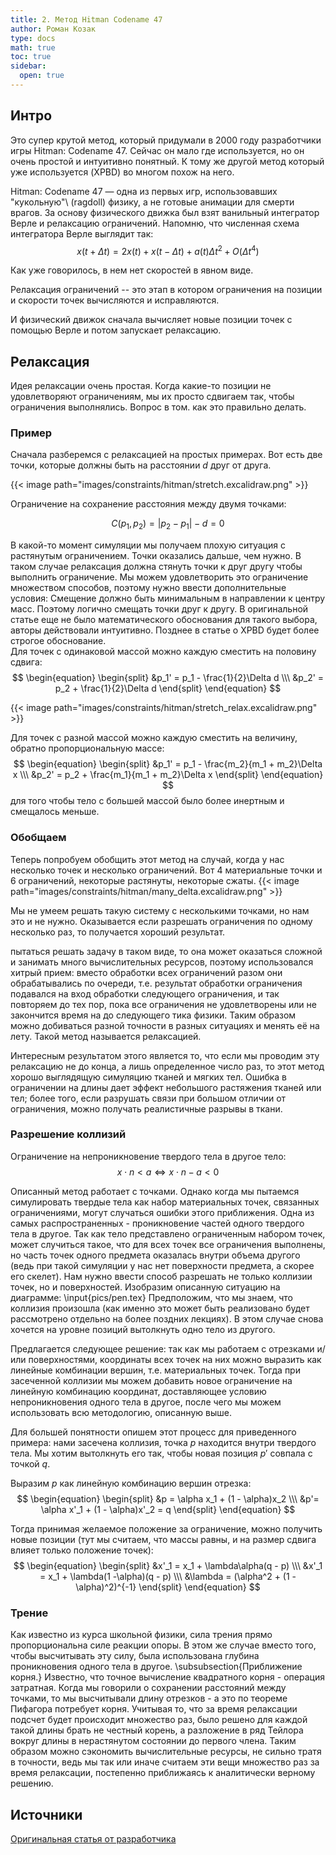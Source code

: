 ```yaml
---
title: 2. Метод Hitman Codename 47
author: Роман Козак
type: docs
math: true
toc: true
sidebar:
  open: true
---
```


## Интро

Это супер крутой метод, который придумали в 2000 году разработчики игры Hitman: Codename 47. Сейчас он мало где используется, но он очень простой и интуитивно понятный. К тому же другой метод который уже используется (XPBD) во многом похож на него.

Hitman: Codename 47 — одна из первых игр, использовавших "кукольную"\  (ragdoll) физику, а не готовые анимации для смерти врагов.
За основу физического движка был взят ванильный интегратор Верле и релаксацию ограничений.
Напомню, что численная схема интегратора Верле выглядит так:
$$
\begin{equation}
x(t + \Delta t) = 2x(t) + x(t - \Delta t) + a(t)\Delta t^2 + O(\Delta t^4)
\end{equation}
$$

Как уже говорилось, в нем нет скоростей в явном виде. 

Релаксация ограничений -- это этап в котором ограничения на позиции и скорости точек вычисляются и исправляются.

И физический движок сначала вычисляет новые позиции точек с помощью Верле и потом запускает релаксацию.

## Релаксация

Идея релаксации очень простая. Когда какие-то позиции не удовлетворяют ограничениям, мы их просто сдвигаем так, чтобы ограничения выполнялись. Вопрос в том. как это правильно делать.

### Пример

Сначала разберемся с релаксацией на простых примерах.
Вот есть две точки, которые должны быть на расстоянии $d$ друг от друга.

{{< image path="images/constraints/hitman/stretch.excalidraw.png" >}}

Ограничение на сохранение расстояния между двумя точками:

$$
\begin{equation}
C(p_1, p_2) = |p_2 - p_1| - d = 0
\end{equation}
$$

В какой-то момент симуляции мы получаем плохую ситуация с растянутым ограничением. Точки оказались дальше, чем нужно.
В таком случае релаксация должна стянуть точки к друг другу чтобы выполнить ограничение. Мы можем удовлетворить это ограничение множеством способов, поэтому нужно ввести дополнительные условия: Смещение должно быть минимальным в направлении к центру масс. Поэтому логично смещать точки друг к другу. В оригинальной статье еще не было математического обоснования для такого выбора, авторы действовали интуитивно. Позднее в статье о XPBD будет более строгое обоснование.
<br>
Для точек с одинаковой массой можно каждую сместить на половину сдвига:
$$
\begin{equation}
\begin{split}
&p_1' = p_1 - \frac{1}{2}\Delta d \\\
&p_2' = p_2 + \frac{1}{2}\Delta d
\end{split}
\end{equation}
$$

{{< image  path="images/constraints/hitman/stretch_relax.excalidraw.png" >}}

Для точек с разной массой можно каждую сместить на величину, обратно пропорциональную массе:
$$
\begin{equation}
\begin{split}
&p_1' = p_1 - \frac{m_2}{m_1 + m_2}\Delta x \\\
&p_2' = p_2 + \frac{m_1}{m_1 + m_2}\Delta x
\end{split}
\end{equation}
$$
для того чтобы тело с большей массой было более инертным и смещалось меньше.

### Обобщаем

Теперь попробуем обобщить этот метод на случай, когда у нас несколько точек и несколько ограничений.
Вот 4 материальные точки и 6 ограничений, некоторые растянуты, некоторые сжаты.
{{< image  path="images/constraints/hitman/many_delta.excalidraw.png" >}}

Мы не умеем решать такую систему с несколькими точками, но нам это и не нужно. Оказывается если разрешать ограничения по одному несколько раз, то получается хороший результат.

пытаться решать задачу в таком виде, то она может оказаться сложной и занимать много вычислительных ресурсов, поэтому использовался хитрый прием: вместо обработки всех ограничений разом они обрабатывались по очереди, т.е. результат обработки ограничения подавался на вход обработки следующего ограничения, и так повторяем до тех пор, пока все ограничения не удовлетворены или не закончится время на до следующего тика физики. Таким образом можно добиваться разной точности в разных ситуациях и менять её на лету. Такой метод называется релаксацией.

Интересным результатом этого является то, что если мы проводим эту релаксацию не до конца, а лишь определенное число раз, то этот метод хорошо выглядящую симуляцию тканей и мягких тел. Ошибка в ограничении на длины дает эффект небольшого растяжения тканей или тел; более того, если разрушать связи при большом отличии от ограничения, можно получать реалистичные разрывы в ткани.

### Разрешение коллизий
Ограничение на непроникновение твердого тела в другое тело:
$$
\begin{equation}
x\cdot n < a \Leftrightarrow x\cdot n - a < 0
\end{equation}
$$

Описанный метод работает с точками. Однако когда мы пытаемся симулировать твердые тела как набор материальных точек, связанных ограничениями, могут случаться ошибки этого приближения. Одна из самых распространенных - проникновение частей одного твердого тела в другое. Так как тело представлено ограниченным набором точек, может случиться такое, что для всех точек все ограничения выполнены, но часть точек одного предмета оказалась внутри объема другого (ведь при такой симуляции у нас нет поверхности предмета, а скорее его скелет). Нам нужно ввести способ разрешать не только коллизии точек, но и поверхностей.
Изобразим описанную ситуацию на диаграмме:
\input{pics/pen.tex}
Предположим, что мы знаем, что коллизия произошла (как именно это может быть реализовано будет рассмотрено отдельно на более поздних лекциях). В этом случае снова хочется на уровне позиций вытолкнуть одно тело из другого.

Предлагается следующее решение: так как мы работаем с отрезками и/или поверхностями, координаты всех точек на них можно выразить как линейные комбинации вершин, т.е. материальных точек. Тогда при засеченной коллизии мы можем добавить новое ограничение на линейную комбинацию координат, доставляющее условию непроникновения одного тела в другое, после чего мы можем использовать всю методологию, описанную выше.

Для большей понятности опишем этот процесс для приведенного примера: нами засечена коллизия, точка $p$ находится внутри твердого тела. Мы хотим вытолкнуть его так, чтобы новая позиция $p'$ совпала с точкой $q$.

Выразим $p$ как линейную комбинацию вершин отрезка:
$$
\begin{equation}
\begin{split}
&p = \alpha x_1 + (1 - \alpha)x_2 \\\
&p'= \alpha x'_1 + (1 - \alpha)x'_2 = q
\end{split}
\end{equation}
$$

Тогда принимая желаемое положение за ограничение, можно получить новые позиции (тут мы считаем, что массы равны, и на размер сдвига влияет только положение точек):
$$
\begin{equation}
\begin{split}
&x'_1 = x_1 + \lambda\alpha(q - p) \\\
&x'_1 = x_1 + \lambda(1 -\alpha)(q - p) \\\
&\lambda = (\alpha^2 + (1 - \alpha)^2)^{-1}
\end{split}
\end{equation}
$$
### Трение

Как известно из курса школьной физики, сила трения прямо пропорциональна силе реакции опоры. В этом же случае вместо того, чтобы высчитывать эту силу, была использована глубина проникновения одного тела в другое.
\subsubsection{Приближение корня.}
Известно, что точное вычисление квадратного корня - операция затратная. Когда мы говорили о сохранении расстояний между точками, то мы высчитывали длину отрезков - а это по теореме Пифагора потребует корня. Учитывая то, что за время релаксации подсчет будет происходит множество раз, было решено для каждой такой длины брать не честный корень, а разложение в ряд Тейлора вокруг длины в нерастянутом состоянии до первого члена. Таким образом можно сэкономить вычислительные ресурсы, не сильно тратя в точности, ведь мы так или иначе считаем эти вещи множество раз за время релаксации, постепенно приближаясь к аналитически верному решению.

## Источники

[Оригинальная статья от разработчика](https://www.cs.cmu.edu/afs/cs/academic/class/15462-s13/www/lec_slides/Jakobsen.pdf)